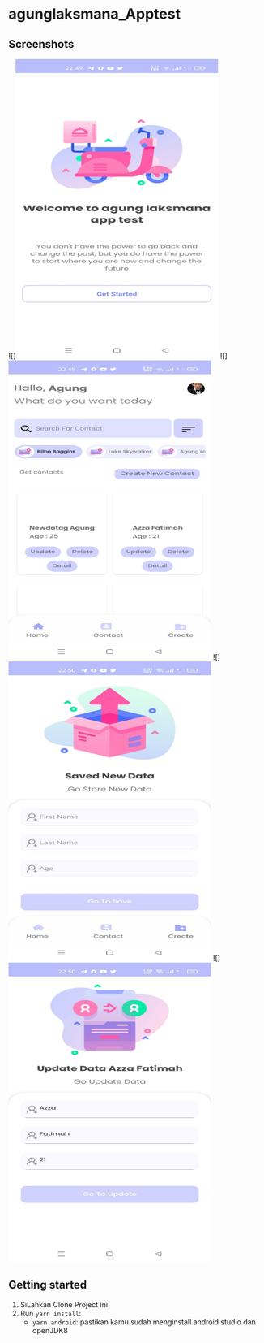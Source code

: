 # agunglaksmana_Apptest


## Screenshots

![]<img src="images/firstscreen.jpeg" width="400" height="590">
![]<img src="images/home.jpeg" width="400" height="590">
![]<img src="images/create.jpeg" width="400" height="590">
![]<img src="images/update.jpeg" width="400" height="590">

## Getting started

1. SiLahkan Clone Project ini
1. Run `yarn install`:
   - `yarn android`:
 pastikan kamu sudah menginstall android studio dan openJDK8


